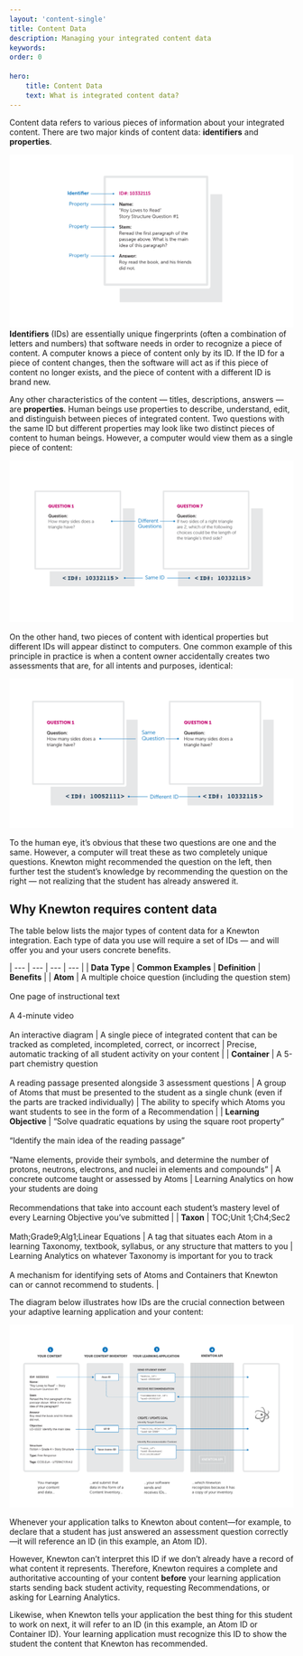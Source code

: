 ```yaml
---
layout: 'content-single'
title: Content Data
description: Managing your integrated content data
keywords: 
order: 0 

hero:
    title: Content Data
    text: What is integrated content data?
---
```


Content data refers to various pieces of information about your integrated content. There are two major kinds of content data: **identifiers** and **properties**.

[![Content Data](/resources/images/content-data-1.png)](/resources/images/content-data-1.png)**Identifiers** (IDs) are essentially unique fingerprints (often a combination of letters and numbers) that software needs in order to recognize a piece of content. A computer knows a piece of content only by its ID. If the ID for a piece of content changes, then the software will act as if this piece of content no longer exists, and the piece of content with a different ID is brand new.

Any other characteristics of the content — titles, descriptions, answers — are **properties**. Human beings use properties to describe, understand, edit, and distinguish between pieces of integrated content. Two questions with the same ID but different properties may look like two distinct pieces of content to human beings. However, a computer would view them as a single piece of content:

[![Content Data](/resources/images/content-data-2.png)](/resources/images/content-data-2.png)

On the other hand, two pieces of content with identical properties but different IDs will appear distinct to computers. One common example of this principle in practice is when a content owner accidentally creates two assessments that are, for all intents and purposes, identical:

[![Content Data](/resources/images/content-data-3.png)](/resources/images/content-data-3.png)

To the human eye, it’s obvious that these two questions are one and the same. However, a computer will treat these as two completely unique questions. Knewton might recommended the question on the left, then further test the student’s knowledge by recommending the question on the right — not realizing that the student has already answered it.

## Why Knewton requires content data

The table below lists the major types of content data for a Knewton integration. Each type of data you use will require a set of IDs — and will offer you and your users concrete benefits.

| --- | --- | --- | --- |
| **Data Type** | **Common Examples** | **Definition** | **Benefits** |
| **Atom** | A multiple choice question (including the question stem)<br><br>One page of instructional text<br><br>A 4-minute video<br><br>An interactive diagram | A single piece of integrated content that can be tracked as completed, incompleted, correct, or incorrect | Precise, automatic tracking of all student activity on your content |
| **Container** | A 5-part chemistry question<br><br>A reading passage presented alongside 3 assessment questions | A group of Atoms that must be presented to the student as a single chunk (even if the parts are tracked individually) | The ability to specify which Atoms you want students to see in the form of a Recommendation |
| **Learning Objective** | “Solve quadratic equations by using the square root property”<br><br>“Identify the main idea of the reading passage”<br><br>“Name elements, provide their symbols, and determine the number of protons, neutrons, electrons, and nuclei in elements and compounds” | A concrete outcome taught or assessed by Atoms | Learning Analytics on how your students are doing<br><br>Recommendations that take into account each student’s mastery level of every Learning Objective you’ve submitted |
| **Taxon** | TOC;Unit 1;Ch4;Sec2<br><br>Math;Grade9;Alg1;Linear Equations | A tag that situates each Atom in a learning Taxonomy, textbook, syllabus, or any structure that matters to you | Learning Analytics on whatever Taxonomy is important for you to track<br><br>A mechanism for identifying sets of Atoms and Containers that Knewton can or cannot recommend to students. |


The diagram below illustrates how IDs are the crucial connection between your adaptive learning application and your content:

[![Content Data](/resources/images/content-data-4.png)](/resources/images/content-data-4.png)

Whenever your application talks to Knewton about content—for example, to declare that a student has just answered an assessment question correctly—it will reference an ID (in this example, an Atom ID).

However, Knewton can’t interpret this ID if we don’t already have a record of what content it represents. Therefore, Knewton requires a complete and authoritative accounting of your content **before** your learning application starts sending back student activity, requesting Recommendations, or asking for Learning Analytics.

Likewise, when Knewton tells your application the best thing for this student to work on next, it will refer to an ID (in this example, an Atom ID or Container ID). Your learning application must recognize this ID to show the student the content that Knewton has recommended.